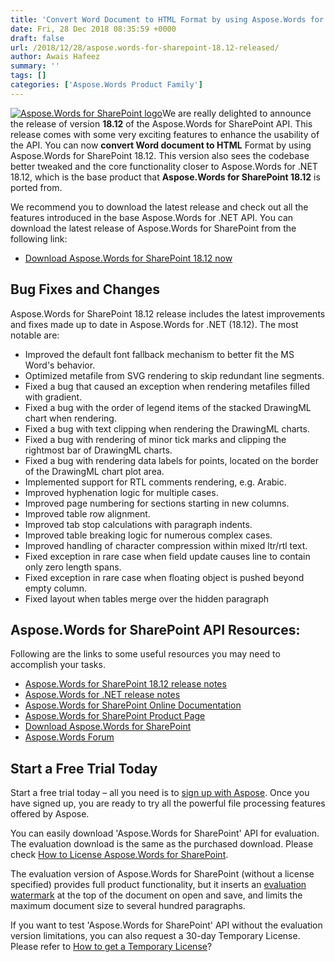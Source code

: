 ```yaml
---
title: 'Convert Word Document to HTML Format by using Aspose.Words for SharePoint 18.12'
date: Fri, 28 Dec 2018 08:35:59 +0000
draft: false
url: /2018/12/28/aspose.words-for-sharepoint-18.12-released/
author: Awais Hafeez
summary: ''
tags: []
categories: ['Aspose.Words Product Family']
---
```


[![Aspose.Words for SharePoint logo][1]](https://products.aspose.com/words/sharepoint)We are really delighted to announce the release of version **18.12** of the Aspose.Words for SharePoint API. This release comes with some very exciting features to enhance the usability of the API. You can now **convert Word document to HTML** Format by using Aspose.Words for SharePoint 18.12. This version also sees the codebase better tweaked and the core functionality closer to Aspose.Words for .NET 18.12, which is the base product that **Aspose.Words for SharePoint 18.12** is ported from.  
  
We recommend you to download the latest release and check out all the features introduced in the base Aspose.Words for .NET API. You can download the latest release of Aspose.Words for SharePoint from the following link:

*   [Download Aspose.Words for SharePoint 18.12 now][2]

## Bug Fixes and Changes

Aspose.Words for SharePoint 18.12 release includes the latest improvements and fixes made up to date in Aspose.Words for .NET (18.12). The most notable are:

*   Improved the default font fallback mechanism to better fit the MS Word's behavior.
*   Optimized metafile from SVG rendering to skip redundant line segments.
*   Fixed a bug that caused an exception when rendering metafiles filled with gradient.
*   Fixed a bug with the order of legend items of the stacked DrawingML chart when rendering.
*   Fixed a bug with text clipping when rendering the DrawingML charts.
*   Fixed a bug with rendering of minor tick marks and clipping the rightmost bar of DrawingML charts.
*   Fixed a bug with rendering data labels for points, located on the border of the DrawingML chart plot area.
*   Implemented support for RTL comments rendering, e.g. Arabic.
*   Improved hyphenation logic for multiple cases.
*   Improved page numbering for sections starting in new columns.
*   Improved table row alignment.
*   Improved tab stop calculations with paragraph indents.
*   Improved table breaking logic for numerous complex cases.
*   Improved handling of character compression within mixed ltr/rtl text.
*   Fixed exception in rare case when field update causes line to contain only zero length spans.
*   Fixed exception in rare case when floating object is pushed beyond empty column.
*   Fixed layout when tables merge over the hidden paragraph

## Aspose.Words for SharePoint API Resources:

Following are the links to some useful resources you may need to accomplish your tasks.

*   [Aspose.Words for SharePoint 18.12 release notes][3]
*   [Aspose.Words for .NET release notes][4]
*   [Aspose.Words for SharePoint Online Documentation][5][](https://docs.aspose.com/display/wordsjava/Aspose.Words+for+Android+via+Java+API+Differences+and+Limitations)
*   [Aspose.Words for SharePoint Product Page][6]
*   [Download Aspose.Words for SharePoint][7][](https://docs.aspose.com/display/wordsjava/Installation#Installation-InstallAspose.WordsforAndroidviaJavafromMavenRepository)
*   [Aspose.Words Forum][8][](https://github.com/aspose-words/Aspose.Words-for-Java)

## Start a Free Trial Today

Start a free trial today – all you need is to [sign up with Aspose][9]. Once you have signed up, you are ready to try all the powerful file processing features offered by Aspose.  
  
You can easily download 'Aspose.Words for SharePoint' API for evaluation. The evaluation download is the same as the purchased download. Please check [How to License Aspose.Words for SharePoint][10].  
  
The evaluation version of Aspose.Words for SharePoint (without a license specified) provides full product functionality, but it inserts an [evaluation watermark][11] at the top of the document on open and save, and limits the maximum document size to several hundred paragraphs.  
  
If you want to test 'Aspose.Words for SharePoint' API without the evaluation version limitations, you can also request a 30-day Temporary License. Please refer to [How to get a Temporary License][12]?




[1]: https://blog.aspose.com/wp-content/uploads/sites/2/2013/06/aspose-Words-for-SharePoint-e1399452535590.png "Aspose.Words for SharePoint logo"
[2]: https://downloads.aspose.com/words/sharepoint/new-releases/aspose.words-for-sharepoint-18.12/
[3]: https://docs.aspose.com/display/wordssharepoint/Aspose.Words+for+SharePoint+18.12+Release+Notes
[4]: https://docs.aspose.com/display/wordsnet/Aspose.Words+for+.NET
[5]: https://docs.aspose.com/display/wordssharepoint
[6]: https://products.aspose.com/words/sharepoint
[7]: https://downloads.aspose.com/words/sharepoint
[8]: https://forum.aspose.com/c/words
[9]: https://www.aspose.com/
[10]: https://docs.aspose.com/display/wordssharepoint/License+Aspose.Words+for+SharePoint
[11]: https://docs.aspose.com/display/wordssharepoint/Evaluate+Aspose.Words+for+SharePoint
[12]: https://purchase.aspose.com/temporary-license




